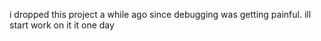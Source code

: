 i dropped this project a while ago since debugging was getting painful. ill start work on it it one day
